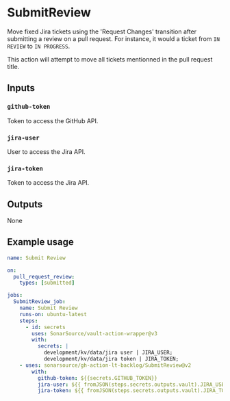 # SubmitReview

Move fixed Jira tickets using the 'Request Changes' transition after submitting a review on a pull request.
For instance, it would a ticket from `IN REVIEW` to `IN PROGRESS`.

This action will attempt to move all tickets mentionned in the pull request title.

## Inputs

### `github-token`

Token to access the GitHub API. 

### `jira-user`

User to access the Jira API.

### `jira-token`

Token to access the Jira API.

## Outputs

None

## Example usage

```yaml
name: Submit Review

on:
  pull_request_review:
    types: [submitted]

jobs:
  SubmitReview_job:
    name: Submit Review
    runs-on: ubuntu-latest
    steps:
      - id: secrets
        uses: SonarSource/vault-action-wrapper@v3
        with:
          secrets: |
            development/kv/data/jira user | JIRA_USER;
            development/kv/data/jira token | JIRA_TOKEN;
    - uses: sonarsource/gh-action-lt-backlog/SubmitReview@v2
        with:
          github-token: ${{secrets.GITHUB_TOKEN}}
          jira-user: ${{ fromJSON(steps.secrets.outputs.vault).JIRA_USER }}
          jira-token: ${{ fromJSON(steps.secrets.outputs.vault).JIRA_TOKEN }}
```
